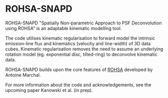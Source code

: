 # ROHSA-SNAPD
ROHSA-SNAPD "Spatially Non-parametric Approach to PSF Deconvolution using ROHSA" is an adaptable kinematic modelling tool. 

The code utilises kinematic regularisation to forward model the intrinsic emission-line flux and kinematics (velocity and line-width) of 3D data cubes. Kinematic regularisation removes the need to assume an underlying rotation model (eg. exponential disc, tilted-ring) to deconvolve kinematic data. 

ROHSA-SNAPD builds upon the core features of [ROHSA](https://github.com/antoinemarchal/ROHSA) developed by Antoine Marchal.

For more information about the code and acknowledgements, see the upcoming paper Kanowski et al. (in prep).